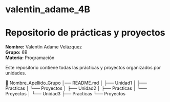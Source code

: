 # valentin_adame_4B
# Repositorio de prácticas y proyectos

**Nombre:** Valentín Adame Velázquez  
**Grupo:** 6B  
**Materia:** Programación  

Este repositorio contiene todas las prácticas y proyectos organizados por unidades.

📂 Nombre_Apellido_Grupo
│── README.md
│
├── Unidad1
│   ├── Practicas
│   └── Proyectos
│
├── Unidad2
│   ├── Practicas
│   └── Proyectos
│
└── Unidad3
    ├── Practicas
    └── Proyectos

